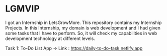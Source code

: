 # LGMVIP
I got an Internship in LetsGrowMore. This repository contains my Internship Projects. In this Internship, my domain is web development and I had given some tasks that I have to perform. So, it will check my capabilities in web development technology at different levels.

Task 1: To-Do List App
-> Link : https://daily-to-do-task.netlify.app
